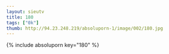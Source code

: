 ```yaml
--- 
layout: sieutv
title: 180
tags: ["0k"]
thumb: http://94.23.248.219/absoluporn-1/image/002/180.jpg
---
```

{% include absoluporn key="180" %} 
